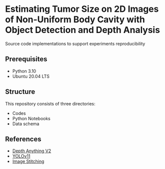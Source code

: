 # Estimating Tumor Size on 2D Images of Non-Uniform Body Cavity with Object Detection and Depth Analysis

Source code implementations to support experiments reproducibility

## Prerequisites
* Python 3.10
* Ubuntu 20.04 LTS

## Structure
This repository consists of three directories:
* Codes
* Python Notebooks
* Data schema

## References
* [Depth Anything V2](https://github.com/DepthAnything/Depth-Anything-V2)
* [YOLOv11](https://github.com/roboflow/notebooks/blob/main/notebooks/train-yolo11-object-detection-on-custom-dataset.ipynb)
* [Image Stitching](https://docs.opencv.org/4.x/d8/d19/tutorial_stitcher.html)